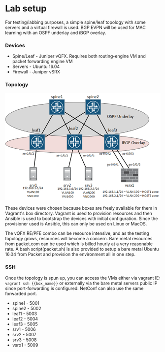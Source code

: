 # Lab setup

For testing/labbing purposes, a simple spine/leaf topology with some servers and a virtual firewall is used. BGP EVPN will be used for MAC learning with an OSPF underlay and iBGP overlay. 

### Devices
* Spine/Leaf - Juniper vQFX. Requires both routing-engine VM and packet forwarding engine VM
* Servers - Ubuntu 16.04
* Firewall - Juniper vSRX

### Topology

![](https://raw.githubusercontent.com/crutcha/eidetic/master/vagrant/eidetic-lab.png)


These devices were chosen because boxes are freely available for them in Vagrant's box directory. Vagrant is used to provision resources and then Ansible is used to bootstrap the devices with initial configuration. Since the provisioner used is Ansible, this can only be used on Linux or MacOS.

The vQFX RE/PFE combo can be resource intensive, and as the testing topology grows, resources will become a concern. Bare metal resources from packet.com can be used which is billed hourly at a very reasonable rate. A bash script(packet.sh) is also provided to setup a bare metal Ubuntu 16.04 from Packet and provision the environment all in one step.

### SSH

Once the topology is spun up, you can access the VMs either via vagrant IE: `vagrant ssh {{box_name}}` or externally via the bare metal servers public IP since port-forwarding is configured. NetConf can also use the same forwarded port.

* spine1 - 5001
* spine2 - 5002
* leaf1  - 5003
* leaf2  - 5004
* leaf3  - 5005
* srv1   - 5006
* srv2   - 5007
* srv3   - 5008
* vsrx1  - 5009